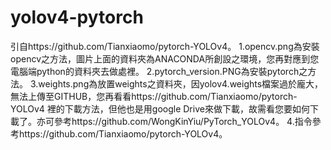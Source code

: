 # yolov4-pytorch
引自https://github.com/Tianxiaomo/pytorch-YOLOv4。
1.opencv.png為安裝opencv之方法，圖片上面的資料夾為ANACONDA所創設之環境，您再對應到您電腦端python的資料夾去做處裡。
2.pytorch_version.PNG為安裝pytorch之方法。
3.weights.png為放置weights之資料夾，因yolov4.weights檔案過於龐大，無法上傳至GITHUB，您再看看https://github.com/Tianxiaomo/pytorch-YOLOv4 裡的下載方法，但他也是用google Drive來做下載，故需看您要如何下載了。亦可參考https://github.com/WongKinYiu/PyTorch_YOLOv4。
4.指令參考https://github.com/Tianxiaomo/pytorch-YOLOv4。

